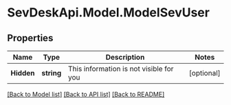 # SevDeskApi.Model.ModelSevUser
## Properties

Name | Type | Description | Notes
------------ | ------------- | ------------- | -------------
**Hidden** | **string** | This information is not visible for you | [optional] 

[[Back to Model list]](../README.md#documentation-for-models) [[Back to API list]](../README.md#documentation-for-api-endpoints) [[Back to README]](../README.md)

